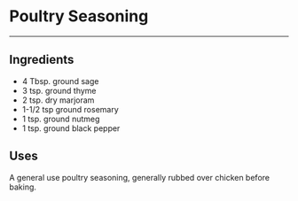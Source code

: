 # Poultry Seasoning
---
## Ingredients

- 4 Tbsp. ground sage
- 3 tsp. ground thyme
- 2 tsp. dry marjoram
- 1-1/2 tsp ground rosemary
- 1 tsp. ground nutmeg
- 1 tsp. ground black pepper

## Uses

A general use poultry seasoning, generally rubbed over chicken before baking.
